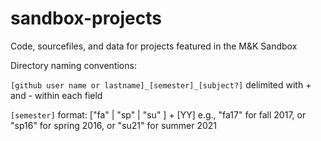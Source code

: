 # sandbox-projects
Code, sourcefiles, and data for projects featured in the M&amp;K Sandbox

Directory naming conventions:

`[github user name or lastname]_[semester]_[subject?]`
delimited with + and - within each field

`[semester]` format:
\["fa" | "sp" | "su" ] + [YY]
e.g., "fa17" for fall 2017, or "sp16" for spring 2016, or "su21" for summer 2021
